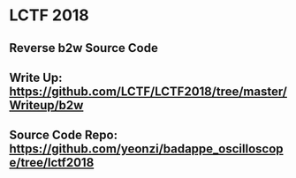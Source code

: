 # LCTF 2018

## Reverse b2w Source Code

## Write Up: https://github.com/LCTF/LCTF2018/tree/master/Writeup/b2w

## Source Code Repo: https://github.com/yeonzi/badappe_oscilloscope/tree/lctf2018
